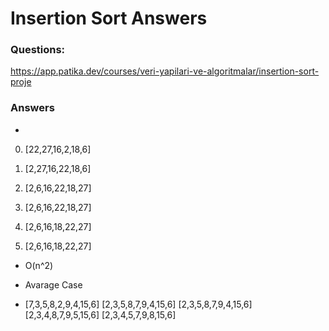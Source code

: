 # Insertion Sort Answers

### Questions: 
https://app.patika.dev/courses/veri-yapilari-ve-algoritmalar/insertion-sort-proje

### Answers

- 
0. [22,27,16,2,18,6]

1. [2,27,16,22,18,6]

2. [2,6,16,22,18,27]

3. [2,6,16,22,18,27]
4. [2,6,16,18,22,27]
5. [2,6,16,18,22,27]


- O(n^2)

- Avarage Case

- [7,3,5,8,2,9,4,15,6]
[2,3,5,8,7,9,4,15,6]
[2,3,5,8,7,9,4,15,6]
[2,3,4,8,7,9,5,15,6]
[2,3,4,5,7,9,8,15,6]
